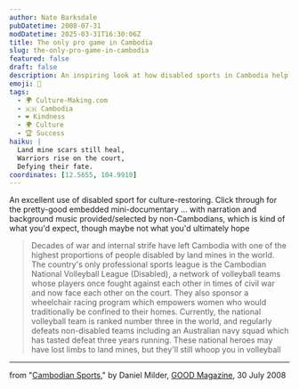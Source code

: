 ```yaml
---
author: Nate Barksdale
pubDatetime: 2008-07-31
modDatetime: 2025-03-31T16:30:06Z
title: The only pro game in Cambodia
slug: the-only-pro-game-in-cambodia
featured: false
draft: false
description: An inspiring look at how disabled sports in Cambodia help restore culture in the wake of conflict.
emoji: 🏐
tags:
  - 🌍 Culture-Making.com
  - 🇰🇭 Cambodia
  - ❤️ Kindness
  - 🌍 Culture
  - 🏆 Success
haiku: |
  Land mine scars still heal,  
  Warriors rise on the court,  
  Defying their fate.
coordinates: [12.5655, 104.9910]
---
```


An excellent use of disabled sport for culture-restoring. Click through for the pretty-good embedded mini-documentary ... with narration and background music provided/selected by non-Cambodians, which is kind of what you'd expect, though maybe not what you'd ultimately hope

> Decades of war and internal strife have left Cambodia with one of the highest proportions of people disabled by land mines in the world. The country's only professional sports league is the Cambodian National Volleyball League (Disabled), a network of volleyball teams whose players once fought against each other in times of civil war and now face each other on the court. They also sponsor a wheelchair racing program which empowers women who would traditionally be confined to their homes. Currently, the national volleyball team is ranked number three in the world, and regularly defeats non-disabled teams including an Australian navy squad which has tasted defeat three years running. These national heroes may have lost limbs to land mines, but they'll still whoop you in volleyball

---

from "[Cambodian Sports](http://web.archive.org/web/20090613062039/http://www.goodmagazine.com:80/section/Look/cambodian_sports)," by Daniel Milder, [GOOD Magazine](http://web.archive.org/web/20090106134638/http://www.goodmagazine.com./), 30 July 2008

